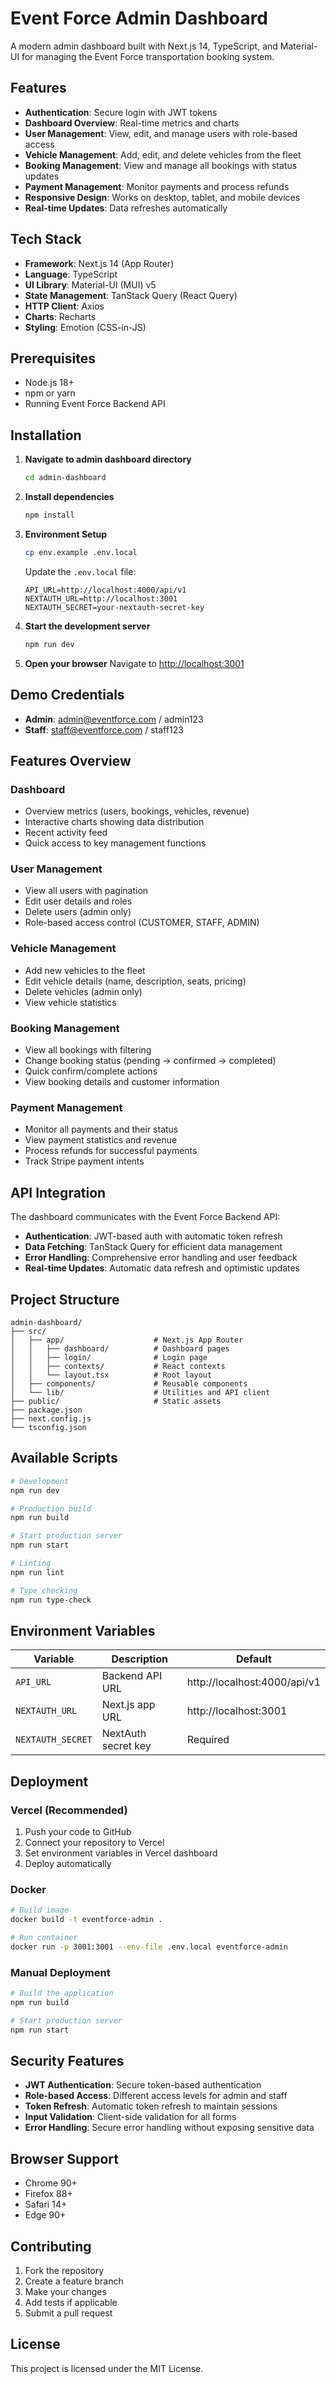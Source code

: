 # Event Force Admin Dashboard

A modern admin dashboard built with Next.js 14, TypeScript, and Material-UI for managing the Event Force transportation booking system.

## Features

- **Authentication**: Secure login with JWT tokens
- **Dashboard Overview**: Real-time metrics and charts
- **User Management**: View, edit, and manage users with role-based access
- **Vehicle Management**: Add, edit, and delete vehicles from the fleet
- **Booking Management**: View and manage all bookings with status updates
- **Payment Management**: Monitor payments and process refunds
- **Responsive Design**: Works on desktop, tablet, and mobile devices
- **Real-time Updates**: Data refreshes automatically

## Tech Stack

- **Framework**: Next.js 14 (App Router)
- **Language**: TypeScript
- **UI Library**: Material-UI (MUI) v5
- **State Management**: TanStack Query (React Query)
- **HTTP Client**: Axios
- **Charts**: Recharts
- **Styling**: Emotion (CSS-in-JS)

## Prerequisites

- Node.js 18+
- npm or yarn
- Running Event Force Backend API

## Installation

1. **Navigate to admin dashboard directory**
   ```bash
   cd admin-dashboard
   ```

2. **Install dependencies**
   ```bash
   npm install
   ```

3. **Environment Setup**
   ```bash
   cp env.example .env.local
   ```
   
   Update the `.env.local` file:
   ```env
   API_URL=http://localhost:4000/api/v1
   NEXTAUTH_URL=http://localhost:3001
   NEXTAUTH_SECRET=your-nextauth-secret-key
   ```

4. **Start the development server**
   ```bash
   npm run dev
   ```

5. **Open your browser**
   Navigate to [http://localhost:3001](http://localhost:3001)

## Demo Credentials

- **Admin**: admin@eventforce.com / admin123
- **Staff**: staff@eventforce.com / staff123

## Features Overview

### Dashboard
- Overview metrics (users, bookings, vehicles, revenue)
- Interactive charts showing data distribution
- Recent activity feed
- Quick access to key management functions

### User Management
- View all users with pagination
- Edit user details and roles
- Delete users (admin only)
- Role-based access control (CUSTOMER, STAFF, ADMIN)

### Vehicle Management
- Add new vehicles to the fleet
- Edit vehicle details (name, description, seats, pricing)
- Delete vehicles (admin only)
- View vehicle statistics

### Booking Management
- View all bookings with filtering
- Change booking status (pending → confirmed → completed)
- Quick confirm/complete actions
- View booking details and customer information

### Payment Management
- Monitor all payments and their status
- View payment statistics and revenue
- Process refunds for successful payments
- Track Stripe payment intents

## API Integration

The dashboard communicates with the Event Force Backend API:

- **Authentication**: JWT-based auth with automatic token refresh
- **Data Fetching**: TanStack Query for efficient data management
- **Error Handling**: Comprehensive error handling and user feedback
- **Real-time Updates**: Automatic data refresh and optimistic updates

## Project Structure

```
admin-dashboard/
├── src/
│   ├── app/                    # Next.js App Router
│   │   ├── dashboard/          # Dashboard pages
│   │   ├── login/              # Login page
│   │   ├── contexts/           # React contexts
│   │   └── layout.tsx          # Root layout
│   ├── components/             # Reusable components
│   └── lib/                    # Utilities and API client
├── public/                     # Static assets
├── package.json
├── next.config.js
└── tsconfig.json
```

## Available Scripts

```bash
# Development
npm run dev

# Production build
npm run build

# Start production server
npm run start

# Linting
npm run lint

# Type checking
npm run type-check
```

## Environment Variables

| Variable | Description | Default |
|----------|-------------|---------|
| `API_URL` | Backend API URL | http://localhost:4000/api/v1 |
| `NEXTAUTH_URL` | Next.js app URL | http://localhost:3001 |
| `NEXTAUTH_SECRET` | NextAuth secret key | Required |

## Deployment

### Vercel (Recommended)

1. Push your code to GitHub
2. Connect your repository to Vercel
3. Set environment variables in Vercel dashboard
4. Deploy automatically

### Docker

```bash
# Build image
docker build -t eventforce-admin .

# Run container
docker run -p 3001:3001 --env-file .env.local eventforce-admin
```

### Manual Deployment

```bash
# Build the application
npm run build

# Start production server
npm run start
```

## Security Features

- **JWT Authentication**: Secure token-based authentication
- **Role-based Access**: Different access levels for admin and staff
- **Token Refresh**: Automatic token refresh to maintain sessions
- **Input Validation**: Client-side validation for all forms
- **Error Handling**: Secure error handling without exposing sensitive data

## Browser Support

- Chrome 90+
- Firefox 88+
- Safari 14+
- Edge 90+

## Contributing

1. Fork the repository
2. Create a feature branch
3. Make your changes
4. Add tests if applicable
5. Submit a pull request

## License

This project is licensed under the MIT License.
